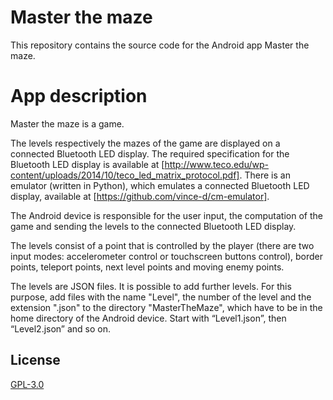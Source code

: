 # Master the maze #
This repository contains the source code for the Android app Master the maze.

# App description #
Master the maze is a game.

The levels respectively the mazes of the game are displayed on a connected Bluetooth LED display. The required specification for the Bluetooth LED display is available at [http://www.teco.edu/wp-content/uploads/2014/10/teco_led_matrix_protocol.pdf]. There is an emulator (written in Python), which emulates a connected Bluetooth LED display, available at [https://github.com/vince-d/cm-emulator].

The Android device is responsible for the user input, the computation of the game and sending the levels to the connected Bluetooth LED display.

The levels consist of a point that is controlled by the player (there are two input modes: accelerometer control or touchscreen buttons control), border points, teleport points, next level points and moving enemy points.

The levels are JSON files. It is possible to add further levels. For this purpose, add files with the name "Level", the number of the level and the extension ".json" to the directory "MasterTheMaze", which have to be in the home directory of the Android device. Start with “Level1.json”, then “Level2.json” and so on.

## License ##
[GPL-3.0](LICENSE)
